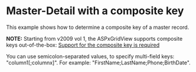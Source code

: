 # Master-Detail with a composite key


<p>This example shows how to determine a composite key of a master record.</p><p><strong>NOTE:</strong> Starting from v2009 vol 1, the ASPxGridView supports composite keys out-of-the-box: <a href="https://www.devexpress.com/Support/Center/p/AS16551">Support for the composite key is required</a></p><p>You can use semicolon-separated values, to specify multi-field keys: "column1[;columnx]". For example: "FirstName;LastName;Phone;BirthDate".</p>

<br/>


